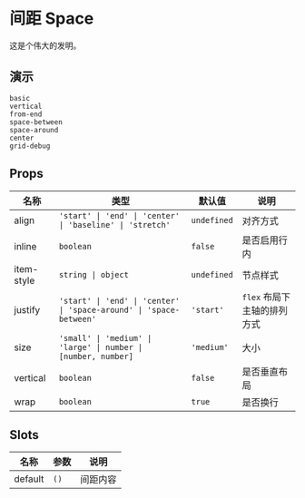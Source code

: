 # 间距 Space

这是个伟大的发明。

## 演示

```demo
basic
vertical
from-end
space-between
space-around
center
grid-debug
```

## Props

| 名称 | 类型 | 默认值 | 说明 |
| --- | --- | --- | --- |
| align | `'start' \| 'end' \| 'center' \| 'baseline' \| 'stretch'` | `undefined` | 对齐方式 |
| inline | `boolean` | `false` | 是否启用行内 |
| item-style | `string \| object` | `undefined` | 节点样式 |
| justify | `'start' \| 'end' \| 'center' \| 'space-around' \| 'space-between'` | `'start'` | `flex` 布局下主轴的排列方式 |
| size | `'small' \| 'medium' \| 'large' \| number \| [number, number]` | `'medium'` | 大小 |
| vertical | `boolean` | `false` | 是否垂直布局 |
| wrap | `boolean` | `true` | 是否换行 |

## Slots

| 名称    | 参数 | 说明     |
| ------- | ---- | -------- |
| default | `()` | 间距内容 |
